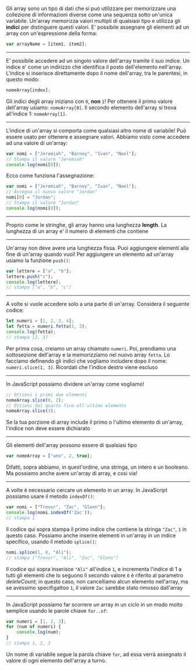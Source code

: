 Gli array sono un tipo di dati che si può utilizzare per memorizzare una collezione di informazioni diverse come una sequenza sotto un'unica variabile.
Un'array memorizza valori multipli di qualsiasi tipo e utilizza gli **indici** per distinguere questi valori.
E' possibile assegnare gli elementi ad un array con un'espressione della forma:
```javascript
var arrayName = [item1, item2];
```

---

E' possibile accedere ad un singolo valore dell'array tramite il suo indice.
Un indice e' come un indirizzo che identifica il posto dell'elemento nell'array.
L'indice si inserisce direttamente dopo il nome dell'array, tra le parentesi, in questo modo:
```javascript
nomeArray[index];
```
Gli indici degli array iniziano con `0`, **non** `1`! Per ottenere il primo valore dell'array usiamo: `nomeArray[0]`.
Il secondo elemento dell'array si trova all'indice 1: `nomeArray[1]`.

---

L'indice di un'array si comporta come qualsiasi altro nome di variabile!
Può essere usato per ottenere e assegnare valori.
Abbiamo visto come accedere ad una valore di un'array:
```javascript
var nomi = ["Jeremiah", "Barney", "Ivan", "Noel"];
// Stampa il valore "Jeremiah"
console.log(nomi[0]);
```
Ecco come funziona l'assegnazione:
```javascript
var nomi = ["Jeremiah", "Barney", "Ivan", "Noel"];
// Assegna il nuovo valore "Jordan"
nomi[0] = "Jordan";
// Stampa il valore "Jordan"
console.log(nomi[0]);
```

---

Proprio come le stringhe, gli array hanno una lunghezza **length**.
La lunghezza di un array e' il numero di elementi che contiene

---

Un'array non deve avere una lunghezza fissa.
Puoi aggiungere elementi alla fine di un'array quando vuoi!
Per aggiungere un elemento ad un'array usiamo la funzione `push()`:
```javascript
var lettere = ["a", "b"];
lettere.push("c");
console.log(lettere);
// stampa ["a", "b", "c"]
```

---

A volte si vuole accedere solo a una parte di un'array.
Considera il seguente codice:
```javascript
let numeri = [1, 2, 3, 4];
let fetta = numeri.fetta(1, 3);
console.log(fetta);
// stampa [2, 3]
```
Per prima cosa, creiamo un array chiamato `numeri`.
Poi, prendiamo una sottosezione dell'array e la memorizziamo nel nuovo array `fetta`.
Lo facciamo definendo gli indici che vogliamo includere dopo il nome: `numeri.slice(1, 3)`.
Ricordati che l'indice destro viene escluso

---

In JavaScript possiamo dividere un'array come vogliamo!
```javascript
// Ottieni i primi due elementi
nomeArray.slice(0, 2);
// Ottieni dal quarto fino all'ultimo elemento
nomeArray.slice(3);
```
Se la tua porzione di array include il primo o l'ultimo elemento di un'array, l'indice non deve essere dichiarato

---

Gli elementi dell'array possono essere di qualsiasi tipo
```javascript
var nomeArray = ["uno", 2, true];
```
Difatti, sopra abbiamo, in quest'ordine, una stringa, un intero e un booleano.
Ma possiamo anche avere un'array di array, e così via!

---

A volte è necessario cercare un elemento in un array.
In JavaScript possiamo usare il metodo `indexOf()`:
```javascript
var nomi = ["Trevor", "Zac", "Glenn"];
console.log(nomi.indexOf('Zac'));
// stampa 1
```
Il codice qui sopra stampa il primo indice che contiene la stringa `"Zac"`, `1` in questo caso.
Possiamo anche inserire elementi in un'array in un indice specifico, usando il metodo `splice()`:
```javascript
nomi.splice(1, 0, "Ali");
// stampa ["Trevor", "Ali", "Zac", "Glenn"]
```
Il codice qui sopra inserisce `"Ali"` all'indice `1`, e incrementa l'indice di 1 a tutti gli elementi che lo seguono
Il secondo valore `0` è riferito al parametro _deleteCount_; in questo caso, non cancelliamo alcun elemento nell'array, ma se avessimo specifigattoo `1`, il valore `Zac` sarebbe stato rimosso dall'array

---

In JavaScript possiamo far scorrere un array in un ciclo in un modo molto semplice usando le parole chiave `for..of`:
```javascript
var numeri = [1, 2, 3];
for (num of numeri) {
    console.log(num);
}
// stampa 1, 2, 3 
```
Un nome di variabile segue la parola chiave `for`, ad essa verrà assegnato il valore di ogni elemento dell'array a turno.

